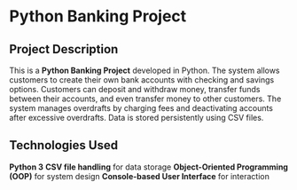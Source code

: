 # Python Banking Project

## Project Description 
This is a **Python Banking Project** developed in Python. The system allows customers to create their own bank accounts with checking and savings options. Customers can deposit and withdraw money, transfer funds between their accounts, and even transfer money to other customers. The system manages overdrafts by charging fees and deactivating accounts after excessive overdrafts. Data is stored persistently using CSV files. 


## Technologies Used 
**Python 3** 
**CSV file handling** for data storage 
**Object-Oriented Programming (OOP)** for system design 
**Console-based User Interface** for interaction  